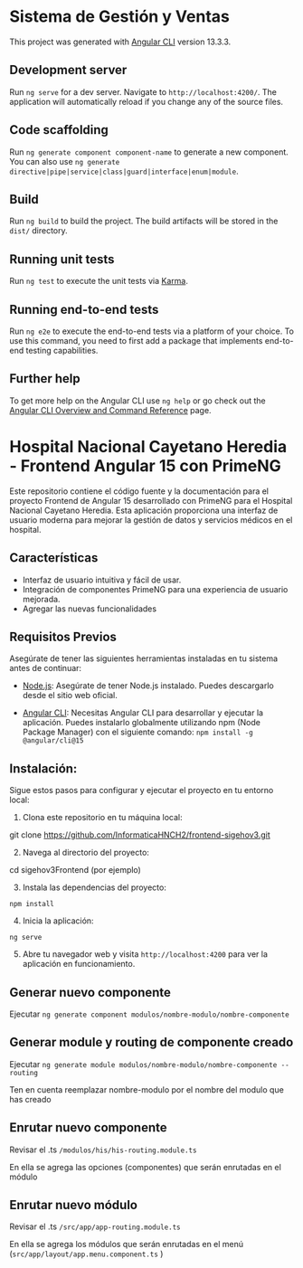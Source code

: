 # Sistema de Gestión y Ventas

This project was generated with [Angular CLI](https://github.com/angular/angular-cli) version 13.3.3.

## Development server

Run `ng serve` for a dev server. Navigate to `http://localhost:4200/`. The application will automatically reload if you change any of the source files.

## Code scaffolding

Run `ng generate component component-name` to generate a new component. You can also use `ng generate directive|pipe|service|class|guard|interface|enum|module`.

## Build

Run `ng build` to build the project. The build artifacts will be stored in the `dist/` directory.

## Running unit tests

Run `ng test` to execute the unit tests via [Karma](https://karma-runner.github.io).

## Running end-to-end tests

Run `ng e2e` to execute the end-to-end tests via a platform of your choice. To use this command, you need to first add a package that implements end-to-end testing capabilities.

## Further help

To get more help on the Angular CLI use `ng help` or go check out the [Angular CLI Overview and Command Reference](https://angular.io/cli) page.
# Hospital Nacional Cayetano Heredia - Frontend Angular 15 con PrimeNG

Este repositorio contiene el código fuente y la documentación para el proyecto Frontend de Angular 15 desarrollado con PrimeNG para el Hospital Nacional Cayetano Heredia. Esta aplicación proporciona una interfaz de usuario moderna para mejorar la gestión de datos y servicios médicos en el hospital.

## Características

- Interfaz de usuario intuitiva y fácil de usar.
- Integración de componentes PrimeNG para una experiencia de usuario mejorada.
- Agregar las nuevas funcionalidades

## Requisitos Previos

Asegúrate de tener las siguientes herramientas instaladas en tu sistema antes de continuar:

- [Node.js](https://nodejs.org/): Asegúrate de tener Node.js instalado. Puedes descargarlo desde el sitio web oficial.

- [Angular CLI](https://angular.io/cli): Necesitas Angular CLI para desarrollar y ejecutar la aplicación. Puedes instalarlo globalmente utilizando npm (Node Package Manager) con el siguiente comando:
`npm install -g @angular/cli@15`

## Instalación:

Sigue estos pasos para configurar y ejecutar el proyecto en tu entorno local:

1. Clona este repositorio en tu máquina local:

git clone https://github.com/InformaticaHNCH2/frontend-sigehov3.git

2. Navega al directorio del proyecto:

cd sigehov3Frontend (por ejemplo)

3. Instala las dependencias del proyecto:

`npm install`

4. Inicia la aplicación:

`ng serve`

5. Abre tu navegador web y visita `http://localhost:4200` para ver la aplicación en funcionamiento.

## Generar nuevo componente

Ejecutar `ng generate component modulos/nombre-modulo/nombre-componente`

## Generar module y routing de componente creado

Ejecutar `ng generate module modulos/nombre-modulo/nombre-componente --routing`

Ten en cuenta reemplazar nombre-modulo por el nombre del modulo que has creado


## Enrutar nuevo componente

Revisar el .ts `/modulos/his/his-routing.module.ts` 

En ella se agrega las opciones (componentes) que serán enrutadas en el módulo 

## Enrutar nuevo módulo

Revisar el .ts `/src/app/app-routing.module.ts` 

En ella se agrega los módulos que serán enrutadas en el menú (`src/app/layout/app.menu.component.ts` )
